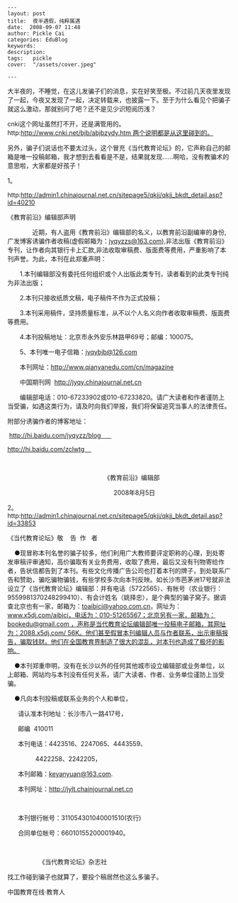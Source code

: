 
    ---
    layout: post  
    title:  夜半遇假，纯粹属遇  
    date:  2008-09-07 11:48  
    author: Pickle Cai  
    categories: EduBlog  
    keywords: 
    description:   
    tags:	pickle   
    cover:  "/assets/cover.jpeg"  

    ---  
    
大半夜的，不睡觉，在这儿发骗子们的消息，实在好笑至极。不过前几天夜里发现了一起，今夜又发现了一起，决定转载来，也披露一下。至于为什么看见个把骗子就这么激动，那就别问了吧？还不是见少识短阅历浅？



cnki这个网址虽然打不开，还是满管用的。http:http://www.cnki.net/bjb/abjbzydy.htm 两个说明都是从这里碰到的。



另外，骗子们说话也不要太过头，这个冒充《当代教育论坛》的，它声称自己的邮箱是唯一投稿邮箱，我才想到去看看是不是，结果就发现……啊哈，没有教骗术的意思啦，大家都是好孩子！



1。



http:http://admin1.chinajournal.net.cn/sitepage5/qkjj/qkjj_bkdt_detail.asp?id=40210



《教育前沿》编辑部声明



　　　　近期，有人盗用《教育前沿》编辑部的名义，以教育前沿副编审的身份,广发博客诱骗作者收稿(虚假邮箱为：jyqyzzs@163.com),非法出版《教育前沿》专刊，让作者向其银行卡上汇款,非法收取审稿费、版面费等费用，严重影响了本刊声誉。为此，本刊在此郑重声明：

　　1.本刊编辑部没有委托任何组织或个人出版此类专刊，读者看到的此类专刊纯为非法出版；

　　2.本刊只接收纸质文稿，电子稿件不作为正式投稿；

　　3.本刊采用稿件，坚持质量标准，从不以个人名义向作者收取审稿费、版面费等费用。

　　4.本刊投稿地址：北京市永外安乐林路甲69号；邮编：100075。

　　5、本刊唯一电子信箱：jyqybjb@126.com  

　　本刊网址：http://www.qianyanedu.com/cn/magazine

　　中国期刊网  http://jyqy.chinajournal.net.cn



　　编辑部电话：010-67233902或010-67233820。请广大读者和作者谨防上当受骗，如遇这类行为，请及时向我们举报，我们将保留追究当事人的法律责任。





附部分诱骗作者的博客地址：

 http://hi.baidu.com/jyqyzz/blog      

http://hi.baidu.com/zclwtg    

 



　　　　　　                                  《教育前沿》编辑部

　　　　　　                                    　2008年8月5日



2。http:http://admin1.chinajournal.net.cn/sitepage5/qkjj/qkjj_bkdt_detail.asp?id=33853



《当代教育论坛》敬    告  作   者

    ●现冒称本刊名誉的骗子较多，他们利用广大教师要评定职称的心理，到处寄发审稿评审通知，高价骗取有关业务费用，收取了费用，最后又没有刊物寄给作者，告状信都告到了本刊。有些文化传播广告公司也打着本刊的牌子，到处联系广告和赞助，骗吃骗物骗钱，有些学校多次向本刊反映。如长沙市芭茅洲17号就非法设立了《当代教育论坛》编辑部：并有电话（5722565）、有帐号（农业银行：9559981370248299410）、有会计姓名（姚择忠），是个典型的骗子窝子。据调查北京也有一家，邮箱为：toaibici@yahoo.com.cn，网址为：www.x5dj.com/aibici，电话为：010-51265567；北京另有一家，邮箱为：bookedu@gmail.com ，声称是当代教育论坛编辑部唯一投稿电子邮箱，其网址为：2088.x5dj.com/ 56K。他们甚至假冒本刊编辑人员与作者联系，出示审稿报告，骗取钱财。他们在全国教育界制造了很大的混乱，对本刊也造成了极坏的影响。

    ●本刊郑重申明，没有在长沙以外的任何其他城市设立编辑部或业务单位，以上邮箱、网站均与本刊没有任何关系，请广大读者、作者、业务单位谨防上当受骗。

    ●凡向本刊投稿或联系业务的个人和单位，

      请认准本刊地址：长沙市八一路417号，

      邮编  410011

      本刊电话：4423516、2247065、4443559、

                4422258、2242205，

      本刊邮箱：keyanyuan@163.com.

      本刊网址：http://jylt.chainjournal.net.cn

      

      本刊银行帐号：311054301040001510(农行)

      合同单位帐号：66010155200001940。

         

                  《当代教育论坛》杂志社





找工作碰到骗子也就算了，要投个稿居然也这么多骗子。



		    
 中国教育在线·教育人

